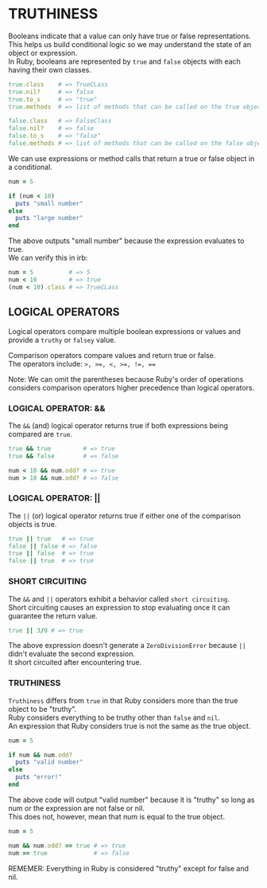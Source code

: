 # TRUTHINESS 
Booleans indicate that a value can only have true or false representations. <br>
This helps us build conditional logic so we may understand the state of an object or expression. <br>
In Ruby, booleans are represented by `true` and `false` objects with each having their own classes.

```ruby
true.class    # => TrueCLass
true.nil?     # => false
true.to_s     # => "true"
true.methods  # => list of methods that can be called on the true object

false.class   # => FalseClass
false.nil?    # => false
false.to_s    # => "false"
false.methods # => list of methods that can be called on the false object
``` 

We can use expressions or method calls that return a true or false object in a conditional. 

```ruby
num = 5

if (num < 10)
  puts "small number"
else 
  puts "large number"
end
```

The above outputs "small number" because the expression evaluates to true. <br>
We can verify this in irb:

```ruby
num = 5          # => 5
num < 10         # => true
(num < 10).class # => TrueCLass
```



## LOGICAL OPERATORS 
Logical operators compare multiple boolean expressions or values and provide a `truthy` or `falsey` value.

Comparison operators compare values and return true or false. <br>
The operators include: `>, >=, <, >=, !=, ==`

Note: We can omit the parentheses because Ruby's order of operations <br> 
considers comparison operators higher precedence than logical operators. <br>



### LOGICAL OPERATOR: && 
The `&&` (and) logical operator returns true if both expressions being compared are `true`.

```ruby
true && true         # => true
true && false        # => false

num < 10 && num.odd? # => true
num > 10 && num.odd? # => false
```



### LOGICAL OPERATOR: || 
The `||` (or) logical operator returns true if either one of the comparison objects is true.

```ruby
true || true   # => true
false || false # => false
true || false  # => true
false || true  # => true
```



### SHORT CIRCUITING 
The `&&` and `||` operators exhibit a behavior called `short circuiting`. <br>
Short circuiting causes an expression to stop evaluating once it can guarantee the return value.

```ruby
true || 3/0 # => true
```

The above expression doesn't generate a `ZeroDivisionError` because `||` didn't evaluate the second expression. <br>
It short circuited after encountering true. 



### TRUTHINESS 
`Truthiness` differs from `true` in that Ruby considers more than the true object to be "truthy". <br>
Ruby considers everything to be truthy other than `false` and `nil`. <br>
An expression that Ruby considers true is not the same as the true object. 

```ruby
num = 5

if num && num.odd?
  puts "valid number"
else
  puts "error!"
end
```

The above code will output "valid number" because it is "truthy" so long as num or the expression are not false or nil. <br>
This does not, however, mean that num is equal to the true object. 

```ruby
num = 5

num && num.odd? == true # => true
num == true             # => false
```

REMEMER: Everything in Ruby is considered "truthy" except for false and nil. 
